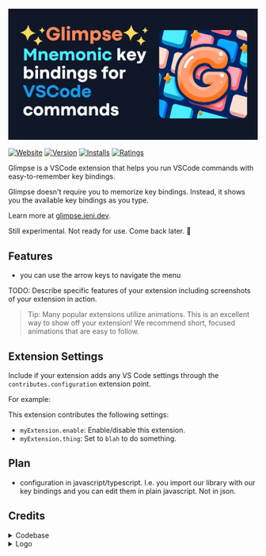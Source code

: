 ![glimpse-logo](website/static/img/glimpse-social-card.png)

[![Website](https://img.shields.io/website?label=glimpse.ieni.dev&url=https%3A%2F%2Fglimpse.ieni.dev)](https://glimpse.ieni.dev)
[![Version](https://img.shields.io/visual-studio-marketplace/v/ieni.glimpse)](https://marketplace.visualstudio.com/items?itemName=ieni.glimpse)
[![Installs](https://img.shields.io/visual-studio-marketplace/i/ieni.glimpse)](https://marketplace.visualstudio.com/items?itemName=ieni.glimpse)
[![Ratings](https://img.shields.io/visual-studio-marketplace/r/ieni.glimpse)](https://marketplace.visualstudio.com/items?itemName=ieni.glimpse)

Glimpse is a VSCode extension that helps you run VSCode commands with easy-to-remember key bindings.

Glimpse doesn't require you to memorize key bindings. Instead, it shows you the available key bindings as you type.

Learn more at [glimpse.ieni.dev](https://glimpse.ieni.dev).

Still experimental. Not ready for use.
Come back later. 👀

## Features

- you can use the arrow keys to navigate the menu

TODO: Describe specific features of your extension including screenshots of your extension in action.

> Tip: Many popular extensions utilize animations. This is an excellent way to show off your extension! We recommend short, focused animations that are easy to follow.

## Extension Settings

Include if your extension adds any VS Code settings through the `contributes.configuration` extension point.

For example:

This extension contributes the following settings:

* `myExtension.enable`: Enable/disable this extension.
* `myExtension.thing`: Set to `blah` to do something.

## Plan

- configuration in javascript/typescript. I.e. you import our library with our key bindings and you can edit them in plain javascript. Not in json.

## Credits

<details>
  <summary>Codebase</summary>

Parts of the codebase are inspired by:
- [VSpaceCode](https://github.com/VSpaceCode/VSpaceCode)
- [vscode-which-key](https://github.com/VSpaceCode/vscode-which-key)
</details>

<details>
  <summary>Logo</summary>

The logo was generated using [Bing image creator](https://www.bing.com/create). Prompt:

> orange G letter in the middle of blue and salmon keyboard keys. cute. Comfy. Speedy. Cartoonish. Glamorous. logo. contains shiny stars.

[Ambra Lucia Colombo](https://www.linkedin.com/in/ambralcolombo/) edited the image to correct AI defects.

</details>

